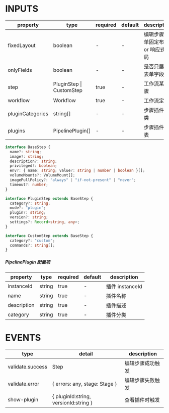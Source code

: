 [//]: # "business-bricks/ci/workflow-step-editor.ts"

# INPUTS

| property         | type                     | required | default | description                        |
| ---------------- | ------------------------ | -------- | ------- | ---------------------------------- |
| fixedLayout      | boolean                  | -        | -       | 编辑步骤表单固定布局 or 响应式布局 |
| onlyFields       | boolean                  | -        | -       | 是否只展示表单字段                 |
| step             | PluginStep \| CustomStep | true     | -       | 工作流某步骤                       |
| workflow         | Workflow                 | true     | -       | 工作流定义                         |
| pluginCategories | string[]                 | -        | -       | 步骤插件分类                       |
| plugins          | PipelinePlugin[]         | -        | -       | 步骤插件列表                       |

```typescript
interface BaseStep {
  name?: string;
  image?: string;
  description?: string;
  privileged?: boolean;
  env?: { name: string; value?: string | number | boolean }[];
  volumeMounts?: VolumeMount[];
  imagePullPolicy?: "always" | "if-not-present" | "never";
  timeout?: number;
}

interface PluginStep extends BaseStep {
  category?: string;
  mode?: "plugin";
  plugin?: string;
  version?: string;
  settings?: Record<string, any>;
}

interface CustomStep extends BaseStep {
  category?: "custom";
  commands?: string[];
}
```

##### PipelinePlugin 配置项

| property    | type   | required | default | description     |
| ----------- | ------ | -------- | ------- | --------------- |
| instanceId  | string | true     | -       | 插件 instanceId |
| name        | string | true     | -       | 插件名称        |
| description | string | true     | -       | 插件描述        |
| category    | string | true     | -       | 插件分类        |

# EVENTS

| type             | detail                                | description      |
| ---------------- | ------------------------------------- | ---------------- |
| validate.success | Step                                  | 编辑步骤成功触发 |
| validate.error   | { errors: any, stage: Stage }         | 编辑步骤失败触发 |
| show-plugin      | { pluginId:string, versionId:string } | 查看插件时触发   |
